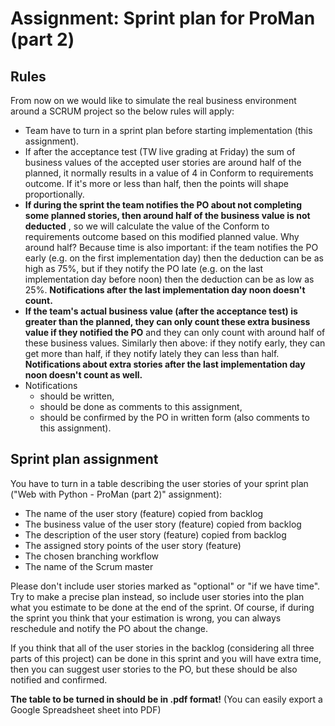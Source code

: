 # Assignment: Sprint plan for ProMan (part 2)

## Rules

From now on we would like to simulate the real business environment around a SCRUM project so the below rules will apply:

  * Team have to turn in a sprint plan before starting implementation (this assignment).
  * If after the acceptance test (TW live grading at Friday) the sum of business values of the accepted user stories are around half of the planned, it normally results in a value of 4 in Conform to requirements outcome. If it's more or less than half, then the points will shape proportionally.
  * **If during the sprint the team notifies the PO about not completing some planned stories, then around half of the business value is not deducted** , so we will calculate the value of the Conform to requirements outcome based on this modified planned value. Why around half? Because time is also important: if the team notifies the PO early (e.g. on the first implementation day) then the deduction can be as high as 75%, but if they notify the PO late (e.g. on the last implementation day before noon) then the deduction can be as low as 25%. **Notifications after the last implementation day noon doesn't count.**
  * **If the team's actual business value (after the acceptance test) is greater than the planned, they can only count these extra business value if they notified the PO** and they can only count with around half of these business values. Similarly then above: if they notify early, they can get more than half, if they notify lately they can less than half. **Notifications about extra stories after the last implementation day noon doesn't count as well.**
  * Notifications 
    * should be written,
    * should be done as comments to this assignment,
    * should be confirmed by the PO in written form (also comments to this assignment).



## Sprint plan assignment

You have to turn in a table describing the user stories of your sprint plan ("Web with Python - ProMan (part 2)" assignment):

  * The name of the user story (feature) copied from backlog
  * The business value of the user story (feature) copied from backlog
  * The description of the user story (feature) copied from backlog
  * The assigned story points of the user story (feature)
  * The chosen branching workflow
  * The name of the Scrum master



Please don't include user stories marked as "optional" or "if we have time". Try to make a precise plan instead, so include user stories into the plan what you estimate to be done at the end of the sprint. Of course, if during the sprint you think that your estimation is wrong, you can always reschedule and notify the PO about the change.

If you think that all of the user stories in the backlog (considering all three parts of this project) can be done in this sprint and you will have extra time, then you can suggest user stories to the PO, but these should be also notified and confirmed.

**The table to be turned in should be in .pdf format!** (You can easily export a Google Spreadsheet sheet into PDF)



